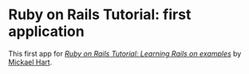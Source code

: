 # Ruby on Rails Tutorial: first application

This first app for
[*Ruby on Rails Tutorial: Learning Rails on examples*](http://railstutorial.org/) by [Mickael Hart](http://michaelhart1.com/).